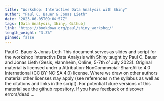 ```yaml
---
title: "Workshop: Interactive Data Analysis with Shiny"
author: "Paul C. Bauer & Jonas Lieth"
date: "2023-06-05T09:06:57Z"
tags: [Data Analysis, Shiny, Github]
link: "https://bookdown.org/paul/shiny_workshop/"
length_weight: "3.3%"
pinned: false
---
```


Paul C. Bauer & Jonas Lieth This document serves as slides and script for the workshop Interactive Data Analysis with Shiny taught by Paul C. Bauer and Jonas Lieth (Gesis, Mannheim, Online, 5-7th of July 2023). Original material is licensed under a Attribution-NonCommercial-ShareAlike 4.0 International (CC BY-NC-SA 4.0) license. Where we draw on other authors material other licenses may apply (see references in the syllabus as well as the citations and links in the script). For potential future versions of this material see the github repository. If you have feedback or discover errors/dead ...
